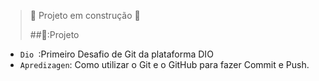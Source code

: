 > :construction: Projeto em construção :construction:
> 
> ##📁:Projeto

- `Dio `:Primeiro Desafio de Git da plataforma DIO
- `Apredizagen`: Como utilizar o Git e o GitHub para fazer Commit e Push.

